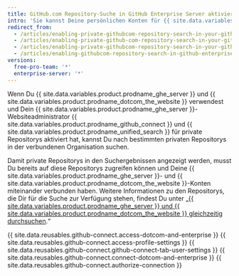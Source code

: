 ```yaml
---
title: GitHub.com Repository-Suche in GitHub Enterprise Server aktivieren
intro: 'Sie kannst Deine persönlichen Konten für {{ site.data.variables.product.prodname_dotcom_the_website }} und {{ site.data.variables.product.prodname_ghe_server }} verbinden, um nach Inhalten in bestimmten privaten {{ site.data.variables.product.prodname_dotcom_the_website }}-Repositorys auf {{ site.data.variables.product.prodname_ghe_server }} zu suchen.'
redirect_from:
  - /articles/enabling-private-githubcom-repository-search-in-your-github-enterprise-account/
  - /articles/enabling-private-github-com-repository-search-in-your-github-enterprise-server-account/
  - /articles/enabling-private-githubcom-repository-search-in-your-github-enterprise-server-account/
  - /articles/enabling-githubcom-repository-search-in-github-enterprise-server
versions:
  free-pro-team: '*'
  enterprise-server: '*'
---
```


Wenn Du {{ site.data.variables.product.prodname_ghe_server }} und {{ site.data.variables.product.prodname_dotcom_the_website }} verwendest und Dein {{ site.data.variables.product.prodname_ghe_server }}-Websiteadministrator {{ site.data.variables.product.prodname_github_connect }} und {{ site.data.variables.product.prodname_unified_search }} für private Repositorys aktiviert hat, kannst Du nach bestimmten privaten Repositorys in der verbundenen Organisation suchen.

Damit private Repositorys in den Suchergebnissen angezeigt werden, musst Du bereits auf diese Repositorys zugreifen können und Deine {{ site.data.variables.product.prodname_ghe_server }}- und {{ site.data.variables.product.prodname_dotcom_the_website }}-Konten miteinander verbunden haben. Weitere Informationen zu den Repositorys, die Dir für die Suche zur Verfügung stehen, findest Du unter „[{{ site.data.variables.product.prodname_ghe_server }} und {{ site.data.variables.product.prodname_dotcom_the_website }} gleichzeitig durchsuchen](/articles/about-searching-on-github/#searching-across-github-enterprise-and-githubcom-simultaneously).“

{{ site.data.reusables.github-connect.access-dotcom-and-enterprise }}
{{ site.data.reusables.github-connect.access-profile-settings }}
{{ site.data.reusables.github-connect.github-connect-tab-user-settings }}
{{ site.data.reusables.github-connect.connect-dotcom-and-enterprise }}
{{ site.data.reusables.github-connect.authorize-connection }}
